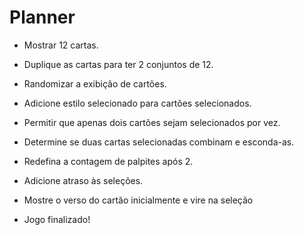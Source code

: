 # Planner

* Mostrar 12 cartas.

* Duplique as cartas para ter 2 conjuntos de 12.

* Randomizar a exibição de cartões.

* Adicione estilo selecionado para cartões selecionados.

* Permitir que apenas dois cartões sejam selecionados por vez.

* Determine se duas cartas selecionadas combinam e esconda-as.

* Redefina a contagem de palpites após 2.

* Adicione atraso às seleções.

* Mostre o verso do cartão inicialmente e vire na seleção

* Jogo finalizado!